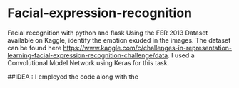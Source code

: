# Facial-expression-recognition

Facial recognition with python and flask
Using the FER 2013 Dataset available on Kaggle, identify the emotion exuded in the images. The dataset can be found here https://www.kaggle.com/c/challenges-in-representation-learning-facial-expression-recognition-challenge/data. I used a Convolutional Model Network using Keras for this task.

##IDEA :
I employed the  code along with the 
